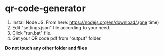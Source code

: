 # qr-code-generator
1. Install Node JS. From here: https://nodejs.org/en/download/.(one time)
2. Edit "settings.json" file according to your need.
3. Click "run.bat" file.
4. Get your QR code pdf from "output" folder.

**Do not touch any other folder and files**